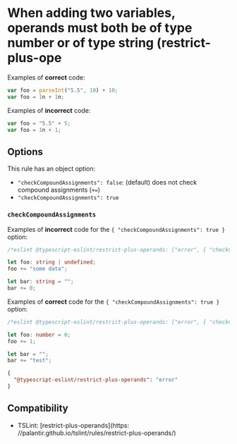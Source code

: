 # When adding two variables, operands must both be of type number or of type string (restrict-plus-ope

Examples of **correct** code:

```ts
var foo = parseInt("5.5", 10) + 10;
var foo = 1n + 1n;
```

Examples of **incorrect** code:

```ts
var foo = "5.5" + 5;
var foo = 1n + 1;
```

## Options

This rule has an object option:

- `"checkCompoundAssignments": false`: (default) does not check compound assignments (`+=`)
- `"checkCompoundAssignments": true`

### `checkCompoundAssignments`

Examples of **incorrect** code for the `{ "checkCompoundAssignments": true }` option:

```ts
/*eslint @typescript-eslint/restrict-plus-operands: ["error", { "checkCompoundAssignments": true }]*/

let foo: string | undefined;
foo += "some data";

let bar: string = "";
bar += 0;
```

Examples of **correct** code for the `{ "checkCompoundAssignments": true }` option:

```ts
/*eslint @typescript-eslint/restrict-plus-operands: ["error", { "checkCompoundAssignments": true }]*/

let foo: number = 0;
foo += 1;

let bar = "";
bar += "test";
```

```json
{
  "@typescript-eslint/restrict-plus-operands": "error"
}
```

## Compatibility

- TSLint: [restrict-plus-operands](https:
  //palantir.github.io/tslint/rules/restrict-plus-operands/)
